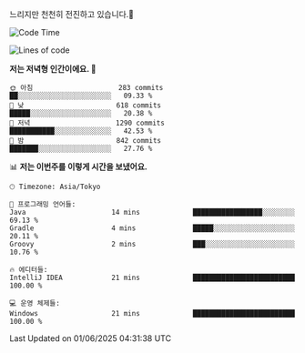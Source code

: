 느리지만 천천히 전진하고 있습니다.🐢

<!--START_SECTION:waka-->
![Code Time](http://img.shields.io/badge/Code%20Time-1%2C592%20hrs%2017%20mins-blue)

![Lines of code](https://img.shields.io/badge/%EC%A0%80%EB%8A%94%20%EC%97%AC%ED%83%9C%EA%B9%8C%EC%A7%80%20-919.4%20thousand%20%EC%A4%84%EC%9D%98%20%EC%BD%94%EB%93%9C%EB%A5%BC%20%EC%9E%91%EC%84%B1%ED%96%88%EC%96%B4%EC%9A%94.-blue)

**저는 저녁형 인간이에요. 🦉** 

```text
🌞 아침                     283 commits         ██░░░░░░░░░░░░░░░░░░░░░░░   09.33 % 
🌆 낮　                     618 commits         █████░░░░░░░░░░░░░░░░░░░░   20.38 % 
🌃 저녁                     1290 commits        ███████████░░░░░░░░░░░░░░   42.53 % 
🌙 밤　                     842 commits         ███████░░░░░░░░░░░░░░░░░░   27.76 % 
```


📊 **저는 이번주를 이렇게 시간을 보냈어요.** 

```text
🕑︎ Timezone: Asia/Tokyo

💬 프로그래밍 언어들: 
Java                     14 mins             █████████████████░░░░░░░░   69.13 % 
Gradle                   4 mins              █████░░░░░░░░░░░░░░░░░░░░   20.11 % 
Groovy                   2 mins              ███░░░░░░░░░░░░░░░░░░░░░░   10.76 % 

🔥 에디터들: 
IntelliJ IDEA            21 mins             █████████████████████████   100.00 % 

💻 운영 체제들: 
Windows                  21 mins             █████████████████████████   100.00 % 
```


 Last Updated on 01/06/2025 04:31:38 UTC
<!--END_SECTION:waka-->
